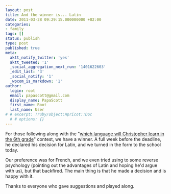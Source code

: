 ```yaml
---
layout: post
title: And the winner is... Latin
date: 2011-03-28 09:29:15.000000000 +02:00
categories:
- family
tags: []
status: publish
type: post
published: true
meta:
  aktt_notify_twitter: 'yes'
  aktt_tweeted: '1'
  _social_aggregation_next_run: '1401622603'
  _edit_last: '3'
  _social_notify: '1'
  _wpcom_is_markdown: '1'
author:
  login: root
  email: papascott@gmail.com
  display_name: PapaScott
  first_name: Root
  last_name: User
# # excerpt: !ruby/object:Hpricot::Doc
  # # options: {}
---
```

<p>For those following along with the "<a href="http://www.papascott.de/archives/2011/03/23/lingua-franca/">which language will Christopher learn in the 6th grade</a>" contest, we have a winner. A full week before the deadline, he declared his decision for Latin, and we turned in the form to the school today.</p>
<p>Our preference was for French, and we even tried using to some reverse psychology (pointing out the advantages of Latin and hoping he'd argue with us), but that backfired. The main thing is that he made a decision and is happy with it.</p>
<p>Thanks to everyone who gave suggestions and played along.</p>
